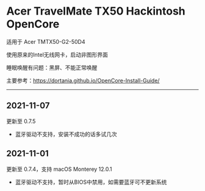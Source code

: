 # Acer TravelMate TX50 Hackintosh OpenCore

适用于 Acer TMTX50-G2-50D4

使用原来的Intel无线网卡，启动非图形界面

睡眠唤醒有问题：黑屏、不能正常唤醒

主要参考：https://dortania.github.io/OpenCore-Install-Guide/

---

## 2021-11-07
更新至 0.7.5
- 蓝牙驱动不支持，安装不成功的话多试几次

## 2021-11-01
更新至 0.7.4，支持 macOS Monterey 12.0.1
- 蓝牙驱动不支持，暂时从BIOS中禁用，如需要蓝牙可不更新系统
